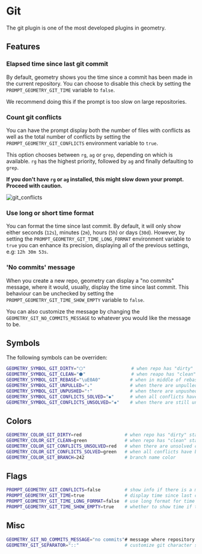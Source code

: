 # Git

The git plugin is one of the most developed plugins in geometry.

## Features

### Elapsed time since last git commit

By default, geometry shows you the time since a commit has been made in the current repository. You can choose to disable this check by setting the
`PROMPT_GEOMETRY_GIT_TIME` variable to `false`.

We recommend doing this if the prompt is too slow on large repositories.

### Count git conflicts

You can have the prompt display both the number of files with
conflicts as well as the total number of conflicts by setting the
`PROMPT_GEOMETRY_GIT_CONFLICTS` environment variable to `true`.

This option chooses between `rg`, `ag` or `grep`, depending on which is available. `rg` has the highest priority, followed by `ag` and finally defaulting to `grep`.

**If you don't have `rg` or `ag` installed, this might slow down your prompt. Proceed with caution.**

![git_conflicts](/screenshots/git_conflicts.png)

### Use long or short time format

You can format the time since last commit. By default, it will only show either
seconds (`12s`), minutes (`2m`), hours (`5h`) or days (`30d`). However, by setting the `PROMPT_GEOMETRY_GIT_TIME_LONG_FORMAT` environment variable to `true` you can enhance its precision, displaying all of the previous settings, e.g: `12h 30m 53s`.

### 'No commits' message

When you create a new repo, geometry can display a "no commits" message, where
it would, usually, display the time since last commit. This behaviour can be
unchecked by setting the `PROMPT_GEOMETRY_GIT_TIME_SHOW_EMPTY` variable to
`false`.

You can also customize the message by changing the
`GEOMETRY_GIT_NO_COMMITS_MESSAGE` to whatever you would like the message to be.

## Symbols

The following symbols can be overriden:

```sh
GEOMETRY_SYMBOL_GIT_DIRTY="⬡"                 # when repo has "dirty" state
GEOMETRY_SYMBOL_GIT_CLEAN="⬢"                 # when reapo has "clean" state
GEOMETRY_SYMBOL_GIT_REBASE="\uE0A0"           # when in middle of rebase
GEOMETRY_SYMBOL_GIT_UNPULLED="⇣"              # when there are unpulled changes
GEOMETRY_SYMBOL_GIT_UNPUSHED="⇡"              # when there are unpushed changes
GEOMETRY_SYMBOL_GIT_CONFLICTS_SOLVED="◆"      # when all conflicts have been solved
GEOMETRY_SYMBOL_GIT_CONFLICTS_UNSOLVED="◈"    # when there are still unsolved conflicts
```

## Colors

```sh
GEOMETRY_COLOR_GIT_DIRTY=red                # when repo has "dirty" state
GEOMETRY_COLOR_GIT_CLEAN=green              # when repo has "clean" state
GEOMETRY_COLOR_GIT_CONFLICTS_UNSOLVED=red   # when there are unsolved conflicts
GEOMETRY_COLOR_GIT_CONFLICTS_SOLVED=green   # when all conflicts have been solved
GEOMETRY_COLOR_GIT_BRANCH=242               # branch name color
```

## Flags

```sh
PROMPT_GEOMETRY_GIT_CONFLICTS=false         # show info if there is a merge conflict
PROMPT_GEOMETRY_GIT_TIME=true               # display time since last commit
PROMPT_GEOMETRY_GIT_TIME_LONG_FORMAT=false  # use long format for time since last commit
PROMPT_GEOMETRY_GIT_TIME_SHOW_EMPTY=true    # whether to show time if there is no commits
```

## Misc

```sh
GEOMETRY_GIT_NO_COMMITS_MESSAGE="no commits"# message where repository has no commits
GEOMETRY_GIT_SEPARATOR="::"                 # customize git character separator
```

